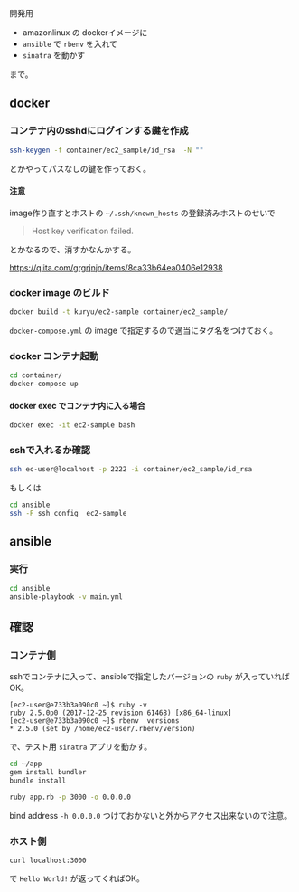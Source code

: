 開発用

* amazonlinux の dockerイメージに
* `ansible` で `rbenv` を入れて
* `sinatra` を動かす

まで。

## docker 

### コンテナ内のsshdにログインする鍵を作成

```sh
ssh-keygen -f container/ec2_sample/id_rsa  -N ""
```

とかやってパスなしの鍵を作っておく。

#### 注意

image作り直すとホストの `~/.ssh/known_hosts` の登録済みホストのせいで

> Host key verification failed.

とかなるので、消すかなんかする。

https://qiita.com/grgrjnjn/items/8ca33b64ea0406e12938

### docker image のビルド

```sh
docker build -t kuryu/ec2-sample container/ec2_sample/
```

`docker-compose.yml` の image で指定するので適当にタグ名をつけておく。

### docker コンテナ起動

```sh
cd container/
docker-compose up
```

#### docker exec でコンテナ内に入る場合

```sh
docker exec -it ec2-sample bash
```

### sshで入れるか確認

```sh
ssh ec-user@localhost -p 2222 -i container/ec2_sample/id_rsa
```

もしくは

```sh
cd ansible
ssh -F ssh_config  ec2-sample
```

## ansible

### 実行

```sh
cd ansible
ansible-playbook -v main.yml
```

## 確認


### コンテナ側

sshでコンテナに入って、ansibleで指定したバージョンの `ruby` が入っていればOK。

```
[ec2-user@e733b3a090c0 ~]$ ruby -v
ruby 2.5.0p0 (2017-12-25 revision 61468) [x86_64-linux]
[ec2-user@e733b3a090c0 ~]$ rbenv  versions
* 2.5.0 (set by /home/ec2-user/.rbenv/version)
```

で、テスト用 `sinatra` アプリを動かす。

```sh
cd ~/app
gem install bundler
bundle install

ruby app.rb -p 3000 -o 0.0.0.0
```

bind address `-h 0.0.0.0` つけておかないと外からアクセス出来ないので注意。

### ホスト側

```
curl localhost:3000
```

で `Hello World!` が返ってくればOK。